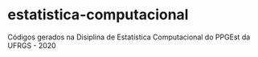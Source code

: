 # estatistica-computacional
Códigos gerados na Disiplina de Estatística Computacional do PPGEst da UFRGS - 2020
